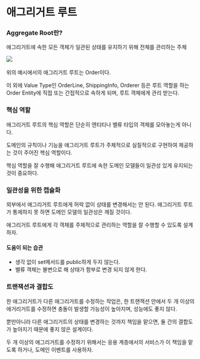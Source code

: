 # 애그리거트 루트

### Aggregate Root란?

애그리거트에 속한 모든 객체가 일관된 상태를 유지하기 위해 전체를 관리하는 주체

![](<../../../.gitbook/assets/스크린샷 2023-02-08 오후 4.50.08.png>)

위의 예시에서의 애그리거트 루트는 Order이다.

이 외에 Value Type인 OrderLine, ShippingInfo, Orderer 등은 루트 역할을 하는 Order Entity에 직접 또는 간접적으로 속하게 되며, 루트 객체에게 관리 받는다.



### 핵심 역할

애그리거트 루트의 핵심 역할은 단순히 엔티티나 밸류 타입의 객체를 모아놓는게 아니다.

도메인의 규칙이나 기능을 애그리거트 루트가 주체적으로 실질적으로 구현하여 제공하는 것이 주어진 핵심 역할이다.&#x20;

핵심 역할을 잘 수행해 애그리거트 루트에 속한 도메인 모델들이 일관성 있게 유지되는 것이 중요하다.&#x20;



### 일관성을 위한 캡슐화&#x20;

외부에서 애그리거트 루트에게 허락 없이 상태를 변경해서는 안 된다. 애그리거트 루트가 통제하지 못 하면 도메인 모델의 일관성은 깨질 것이다.&#x20;

애그리거트 루트에게 각 객체를 주체적으로 관리하는 역할을 잘 수행할 수 있도록 설계하자.

#### 도움이 되는 습관

* 생각 없이 set메서드를 public하게 두지 않는다.&#x20;
* 밸류 객체는 불변으로 해 상태가 함부로 변경 되지 않게 한다.&#x20;



### 트랜잭션과 결합도

한 애그리거트가 다른 애그리거트를 수정하는 작업은, 한 트랜잭션 안에서 두 개 이상의 애거리거트를 수정하면 충돌이 발생할 가능성이 높아지며, 성능에도 좋지 않다.&#x20;

뿐만아니라 다른 애그리거트의 상태를 변경하는 것까지 책임을 맡으면, 둘 간의 결합도가 높아지기 때문에 좋지 않은 설계이다.&#x20;

두 개 이상의 애그리거트를 수정하기 위해서는 응용 계층에서의 서비스가 이 책임을 맡도록 하거나, 도메인 이벤트를 사용하자.&#x20;



